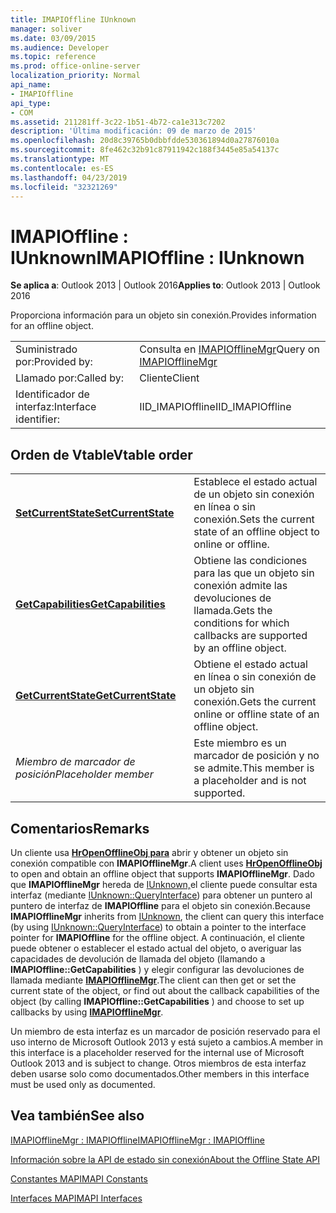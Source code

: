 ```yaml
---
title: IMAPIOffline IUnknown
manager: soliver
ms.date: 03/09/2015
ms.audience: Developer
ms.topic: reference
ms.prod: office-online-server
localization_priority: Normal
api_name:
- IMAPIOffline
api_type:
- COM
ms.assetid: 211281ff-3c22-1b51-4b72-ca1e313c7202
description: 'Última modificación: 09 de marzo de 2015'
ms.openlocfilehash: 20d8c39765b0dbbfdde530361894d0a27876010a
ms.sourcegitcommit: 8fe462c32b91c87911942c188f3445e85a54137c
ms.translationtype: MT
ms.contentlocale: es-ES
ms.lasthandoff: 04/23/2019
ms.locfileid: "32321269"
---
```

# <a name="imapioffline--iunknown"></a><span data-ttu-id="14aa9-103">IMAPIOffline : IUnknown</span><span class="sxs-lookup"><span data-stu-id="14aa9-103">IMAPIOffline : IUnknown</span></span>

  
  
<span data-ttu-id="14aa9-104">**Se aplica a**: Outlook 2013 | Outlook 2016</span><span class="sxs-lookup"><span data-stu-id="14aa9-104">**Applies to**: Outlook 2013 | Outlook 2016</span></span> 
  
<span data-ttu-id="14aa9-105">Proporciona información para un objeto sin conexión.</span><span class="sxs-lookup"><span data-stu-id="14aa9-105">Provides information for an offline object.</span></span>
  
|||
|:-----|:-----|
|<span data-ttu-id="14aa9-106">Suministrado por:</span><span class="sxs-lookup"><span data-stu-id="14aa9-106">Provided by:</span></span>  <br/> |<span data-ttu-id="14aa9-107">Consulta en [IMAPIOfflineMgr](imapiofflinemgrimapioffline.md)</span><span class="sxs-lookup"><span data-stu-id="14aa9-107">Query on [IMAPIOfflineMgr](imapiofflinemgrimapioffline.md)</span></span> <br/> |
|<span data-ttu-id="14aa9-108">Llamado por:</span><span class="sxs-lookup"><span data-stu-id="14aa9-108">Called by:</span></span>  <br/> |<span data-ttu-id="14aa9-109">Cliente</span><span class="sxs-lookup"><span data-stu-id="14aa9-109">Client</span></span>  <br/> |
|<span data-ttu-id="14aa9-110">Identificador de interfaz:</span><span class="sxs-lookup"><span data-stu-id="14aa9-110">Interface identifier:</span></span>  <br/> |<span data-ttu-id="14aa9-111">IID_IMAPIOffline</span><span class="sxs-lookup"><span data-stu-id="14aa9-111">IID_IMAPIOffline</span></span>  <br/> |
   
## <a name="vtable-order"></a><span data-ttu-id="14aa9-112">Orden de Vtable</span><span class="sxs-lookup"><span data-stu-id="14aa9-112">Vtable order</span></span>

|||
|:-----|:-----|
|<span data-ttu-id="14aa9-113">**[SetCurrentState](imapioffline-setcurrentstate.md)**</span><span class="sxs-lookup"><span data-stu-id="14aa9-113">**[SetCurrentState](imapioffline-setcurrentstate.md)**</span></span> <br/> |<span data-ttu-id="14aa9-114">Establece el estado actual de un objeto sin conexión en línea o sin conexión.</span><span class="sxs-lookup"><span data-stu-id="14aa9-114">Sets the current state of an offline object to online or offline.</span></span>  <br/> |
|<span data-ttu-id="14aa9-115">**[GetCapabilities](imapioffline-getcapabilities.md)**</span><span class="sxs-lookup"><span data-stu-id="14aa9-115">**[GetCapabilities](imapioffline-getcapabilities.md)**</span></span> <br/> |<span data-ttu-id="14aa9-116">Obtiene las condiciones para las que un objeto sin conexión admite las devoluciones de llamada.</span><span class="sxs-lookup"><span data-stu-id="14aa9-116">Gets the conditions for which callbacks are supported by an offline object.</span></span>  <br/> |
|<span data-ttu-id="14aa9-117">**[GetCurrentState](imapioffline-getcurrentstate.md)**</span><span class="sxs-lookup"><span data-stu-id="14aa9-117">**[GetCurrentState](imapioffline-getcurrentstate.md)**</span></span> <br/> |<span data-ttu-id="14aa9-118">Obtiene el estado actual en línea o sin conexión de un objeto sin conexión.</span><span class="sxs-lookup"><span data-stu-id="14aa9-118">Gets the current online or offline state of an offline object.</span></span>  <br/> |
| <span data-ttu-id="14aa9-119">*Miembro de marcador de posición*</span><span class="sxs-lookup"><span data-stu-id="14aa9-119">*Placeholder member*</span></span>  <br/> |<span data-ttu-id="14aa9-120">Este miembro es un marcador de posición y no se admite.</span><span class="sxs-lookup"><span data-stu-id="14aa9-120">This member is a placeholder and is not supported.</span></span>  <br/> |
   
## <a name="remarks"></a><span data-ttu-id="14aa9-121">Comentarios</span><span class="sxs-lookup"><span data-stu-id="14aa9-121">Remarks</span></span>

<span data-ttu-id="14aa9-122">Un cliente usa **[HrOpenOfflineObj para](hropenofflineobj.md)** abrir y obtener un objeto sin conexión compatible con **IMAPIOfflineMgr**.</span><span class="sxs-lookup"><span data-stu-id="14aa9-122">A client uses **[HrOpenOfflineObj](hropenofflineobj.md)** to open and obtain an offline object that supports **IMAPIOfflineMgr**.</span></span> <span data-ttu-id="14aa9-123">Dado que **IMAPIOfflineMgr** hereda de [IUnknown,](https://msdn.microsoft.com/library/ms680509%28v=VS.85%29.aspx)el cliente puede consultar esta interfaz (mediante [IUnknown::QueryInterface](https://msdn.microsoft.com/library/ms682521%28v=VS.85%29.aspx)) para obtener un puntero al puntero de interfaz de **IMAPIOffline** para el objeto sin conexión.</span><span class="sxs-lookup"><span data-stu-id="14aa9-123">Because **IMAPIOfflineMgr** inherits from [IUnknown](https://msdn.microsoft.com/library/ms680509%28v=VS.85%29.aspx), the client can query this interface (by using [IUnknown::QueryInterface](https://msdn.microsoft.com/library/ms682521%28v=VS.85%29.aspx)) to obtain a pointer to the interface pointer for **IMAPIOffline** for the offline object.</span></span> <span data-ttu-id="14aa9-124">A continuación, el cliente puede obtener o establecer el estado actual del objeto, o averiguar las capacidades de devolución de llamada del objeto (llamando a **IMAPIOffline::GetCapabilities** ) y elegir configurar las devoluciones de llamada mediante **[IMAPIOfflineMgr](imapiofflinemgrimapioffline.md)**.</span><span class="sxs-lookup"><span data-stu-id="14aa9-124">The client can then get or set the current state of the object, or find out about the callback capabilities of the object (by calling **IMAPIOffline::GetCapabilities** ) and choose to set up callbacks by using **[IMAPIOfflineMgr](imapiofflinemgrimapioffline.md)**.</span></span> 
  
<span data-ttu-id="14aa9-125">Un miembro de esta interfaz es un marcador de posición reservado para el uso interno de Microsoft Outlook 2013 y está sujeto a cambios.</span><span class="sxs-lookup"><span data-stu-id="14aa9-125">A member in this interface is a placeholder reserved for the internal use of Microsoft Outlook 2013 and is subject to change.</span></span> <span data-ttu-id="14aa9-126">Otros miembros de esta interfaz deben usarse solo como documentados.</span><span class="sxs-lookup"><span data-stu-id="14aa9-126">Other members in this interface must be used only as documented.</span></span> 
  
## <a name="see-also"></a><span data-ttu-id="14aa9-127">Vea también</span><span class="sxs-lookup"><span data-stu-id="14aa9-127">See also</span></span>



[<span data-ttu-id="14aa9-128">IMAPIOfflineMgr : IMAPIOffline</span><span class="sxs-lookup"><span data-stu-id="14aa9-128">IMAPIOfflineMgr : IMAPIOffline</span></span>](imapiofflinemgrimapioffline.md)


[<span data-ttu-id="14aa9-129">Información sobre la API de estado sin conexión</span><span class="sxs-lookup"><span data-stu-id="14aa9-129">About the Offline State API</span></span>](about-the-offline-state-api.md)
  
[<span data-ttu-id="14aa9-130">Constantes MAPI</span><span class="sxs-lookup"><span data-stu-id="14aa9-130">MAPI Constants</span></span>](mapi-constants.md)
  
[<span data-ttu-id="14aa9-131">Interfaces MAPI</span><span class="sxs-lookup"><span data-stu-id="14aa9-131">MAPI Interfaces</span></span>](mapi-interfaces.md)

